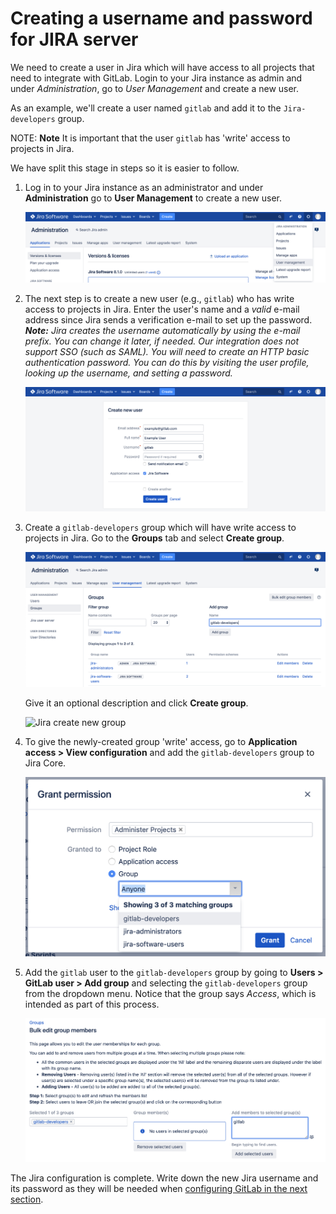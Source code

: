 # Creating a username and password for JIRA server

We need to create a user in Jira which will have access to all projects that
need to integrate with GitLab. Login to your Jira instance as admin and under
*Administration*, go to *User Management* and create a new user.

As an example, we'll create a user named `gitlab` and add it to the `Jira-developers`
group.

NOTE: **Note**
It is important that the user `gitlab` has 'write' access to projects in Jira.

We have split this stage in steps so it is easier to follow.

1. Log in to your Jira instance as an administrator and under **Administration**
   go to **User Management** to create a new user.

     ![Jira user management link](img/jira_user_management_link.png)

1. The next step is to create a new user (e.g., `gitlab`) who has write access
   to projects in Jira. Enter the user's name and a _valid_ e-mail address
   since Jira sends a verification e-mail to set up the password.
   _**Note:** Jira creates the username automatically by using the e-mail
   prefix. You can change it later, if needed. Our integration does not support SSO (such as SAML). You will need to create
    an HTTP basic authentication password. You can do this by visiting the user
    profile, looking up the username, and setting a password._

     ![Jira create new user](img/jira_create_new_user.png)

1. Create a `gitlab-developers` group which will have write access
   to projects in Jira. Go to the **Groups** tab and select **Create group**.

     ![Jira create new user](img/jira_create_new_group.png)

     Give it an optional description and click **Create group**.

     ![Jira create new group](img/jira_create_new_group_name.png)

1. To give the newly-created group 'write' access, go to
   **Application access > View configuration** and add the `gitlab-developers`
   group to Jira Core.

     ![Jira group access](img/jira_group_access.png)

1. Add the `gitlab` user to the `gitlab-developers` group by going to
   **Users > GitLab user > Add group** and selecting the `gitlab-developers`
   group from the dropdown menu. Notice that the group says _Access_, which is
   intended as part of this process.

     ![Jira add user to group](img/jira_add_user_to_group.png)

The Jira configuration is complete. Write down the new Jira username and its
password as they will be needed when [configuring GitLab in the next section](jira.md#configuring-gitlab).
